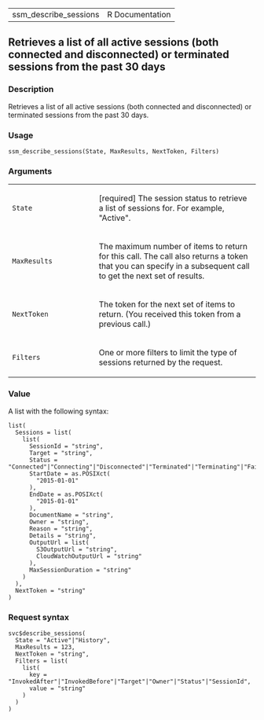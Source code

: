 <table style="width: 100%;">
<tbody>
<tr class="odd">
<td>ssm_describe_sessions</td>
<td style="text-align: right;">R Documentation</td>
</tr>
</tbody>
</table>

## Retrieves a list of all active sessions (both connected and disconnected) or terminated sessions from the past 30 days

### Description

Retrieves a list of all active sessions (both connected and
disconnected) or terminated sessions from the past 30 days.

### Usage

    ssm_describe_sessions(State, MaxResults, NextToken, Filters)

### Arguments

<table>
<colgroup>
<col style="width: 35%" />
<col style="width: 65%" />
</colgroup>
<tbody>
<tr class="odd">
<td><code id="ssm_describe_sessions_:_State">State</code></td>
<td><p>[required] The session status to retrieve a list of sessions for.
For example, "Active".</p></td>
</tr>
<tr class="even">
<td><code id="ssm_describe_sessions_:_MaxResults">MaxResults</code></td>
<td><p>The maximum number of items to return for this call. The call
also returns a token that you can specify in a subsequent call to get
the next set of results.</p></td>
</tr>
<tr class="odd">
<td><code id="ssm_describe_sessions_:_NextToken">NextToken</code></td>
<td><p>The token for the next set of items to return. (You received this
token from a previous call.)</p></td>
</tr>
<tr class="even">
<td><code id="ssm_describe_sessions_:_Filters">Filters</code></td>
<td><p>One or more filters to limit the type of sessions returned by the
request.</p></td>
</tr>
</tbody>
</table>

### Value

A list with the following syntax:

    list(
      Sessions = list(
        list(
          SessionId = "string",
          Target = "string",
          Status = "Connected"|"Connecting"|"Disconnected"|"Terminated"|"Terminating"|"Failed",
          StartDate = as.POSIXct(
            "2015-01-01"
          ),
          EndDate = as.POSIXct(
            "2015-01-01"
          ),
          DocumentName = "string",
          Owner = "string",
          Reason = "string",
          Details = "string",
          OutputUrl = list(
            S3OutputUrl = "string",
            CloudWatchOutputUrl = "string"
          ),
          MaxSessionDuration = "string"
        )
      ),
      NextToken = "string"
    )

### Request syntax

    svc$describe_sessions(
      State = "Active"|"History",
      MaxResults = 123,
      NextToken = "string",
      Filters = list(
        list(
          key = "InvokedAfter"|"InvokedBefore"|"Target"|"Owner"|"Status"|"SessionId",
          value = "string"
        )
      )
    )
